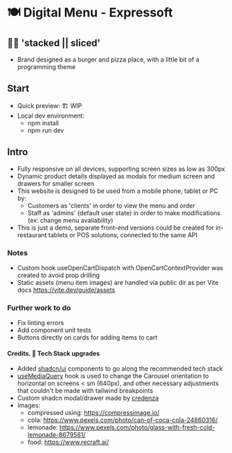 # 🍽️ Digital Menu - Expressoft

## 🍔🍕 'stacked || sliced'

- Brand designed as a burger and pizza place, with a little bit of a programming theme

## Start

- Quick preview: 🏗️ WIP
- Local dev environment:
  - npm install
  - npm run dev

## Intro

- Fully responsive on all devices, supporting screen sizes as low as 300px
- Dynamic product details displayed as modals for medium screen and drawers for smaller screen
- This website is designed to be used from a mobile phone, tablet or PC by:
  - Customers as 'clients' in order to view the menu and order
  - Staff as 'admins' (default user state) in order to make modifications (ex: change menu availability)
- This is just a demo, separate front-end versions could be created for in-restaurant tablets or POS solutions, connected to the same API

### Notes

- Custom hook useOpenCartDispatch with OpenCartContextProvider was created to avoid prop drilling
- Static assets (menu item images) are handled via public dir as per Vite docs https://vite.dev/guide/assets

### Further work to do

- Fix linting errors
- Add component unit tests
- Buttons directly on cards for adding items to cart

#### Credits. 🚀 Tech Stack upgrades

- Added [shadcn/ui](https://ui.shadcn.com/) components to go along the recommended tech stack
- [useMediaQuery](https://usehooks.com/usemediaquery) hook is used to change the Carousel orientation to horizontal on screens < sm (640px), and other necessary adjustments that couldn't be made with tailwind breakpoints
- Custom shadcn modal/drawer made by [credenza](https://github.com/redpangilinan/credenza)
- Images:
  - compressed using: https://compressimage.io/
  - cola: https://www.pexels.com/photo/can-of-coca-cola-24860316/
  - lemonade: https://www.pexels.com/photo/glass-with-fresh-cold-lemonade-8679581/
  - food: https://www.recraft.ai/
